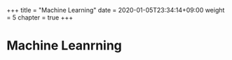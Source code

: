 +++
title = "Machine Learning"
date = 2020-01-05T23:34:14+09:00
weight = 5
chapter = true
+++

# Machine Leanrning

